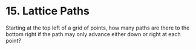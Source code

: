 # 15. Lattice Paths

Starting at the top left of a grid of points, how many paths are there to the bottom right if the path may only advance either down or right at each point?

